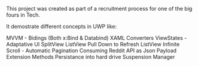 This project was created as part of a recruitment process for one of the big fours in Tech.

It demostrate different concepts in UWP like:

MVVM - Bidings (Both x:Bind & Databind)
XAML Converters
ViewStates - Adaptative UI
SplitView
ListView Pull Down to Refresh
ListView Infinite Scroll - Automatic Pagination
Consuming Reddit API as Json Payload
Extension Methods
Persistance into hard drive
Suspension Manager


